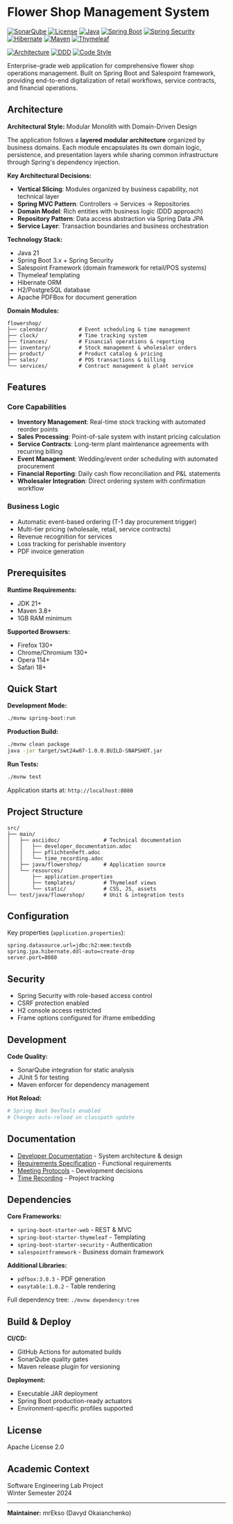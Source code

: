 # Flower Shop Management System

[![SonarQube](https://img.shields.io/badge/SonarQube-checked-blue?logo=sonarqube)](https://st-lab-ci.inf.tu-dresden.de/sonarqube/)
[![License](https://img.shields.io/badge/License-Apache%202.0-green.svg)](https://opensource.org/licenses/Apache-2.0)
[![Java](https://img.shields.io/badge/Java-21-orange?logo=openjdk&logoColor=white)](https://openjdk.org/)
[![Spring Boot](https://img.shields.io/badge/Spring%20Boot-3.x-brightgreen?logo=springboot&logoColor=white)](https://spring.io/projects/spring-boot)
[![Spring Security](https://img.shields.io/badge/Spring%20Security-6.x-6DB33F?logo=springsecurity&logoColor=white)](https://spring.io/projects/spring-security)
[![Hibernate](https://img.shields.io/badge/Hibernate-6.x-59666C?logo=hibernate&logoColor=white)](https://hibernate.org/)
[![Maven](https://img.shields.io/badge/Maven-3.x-C71A36?logo=apachemaven&logoColor=white)](https://maven.apache.org/)
[![Thymeleaf](https://img.shields.io/badge/Thymeleaf-3.x-005F0F?logo=thymeleaf&logoColor=white)](https://www.thymeleaf.org/)

[![Architecture](https://img.shields.io/badge/Architecture-Modular%20Monolith-blueviolet)](https://en.wikipedia.org/wiki/Modular_programming)
[![DDD](https://img.shields.io/badge/Pattern-Domain%20Driven%20Design-important)](https://en.wikipedia.org/wiki/Domain-driven_design)
[![Code Style](https://img.shields.io/badge/Code%20Style-Clean%20Code-success)](https://www.oreilly.com/library/view/clean-code-a/9780136083238/)

Enterprise-grade web application for comprehensive flower shop operations management. Built on Spring Boot and Salespoint framework, providing end-to-end digitalization of retail workflows, service contracts, and financial operations.

## Architecture

**Architectural Style:** Modular Monolith with Domain-Driven Design

The application follows a **layered modular architecture** organized by business domains. Each module encapsulates its own domain logic, persistence, and presentation layers while sharing common infrastructure through Spring's dependency injection.

**Key Architectural Decisions:**
- **Vertical Slicing**: Modules organized by business capability, not technical layer
- **Spring MVC Pattern**: Controllers → Services → Repositories
- **Domain Model**: Rich entities with business logic (DDD approach)
- **Repository Pattern**: Data access abstraction via Spring Data JPA
- **Service Layer**: Transaction boundaries and business orchestration

**Technology Stack:**
- Java 21
- Spring Boot 3.x + Spring Security
- Salespoint Framework (domain framework for retail/POS systems)
- Thymeleaf templating
- Hibernate ORM
- H2/PostgreSQL database
- Apache PDFBox for document generation

**Domain Modules:**
```
flowershop/
├── calendar/          # Event scheduling & time management
├── clock/             # Time tracking system
├── finances/          # Financial operations & reporting
├── inventory/         # Stock management & wholesaler orders
├── product/           # Product catalog & pricing
├── sales/             # POS transactions & billing
└── services/          # Contract management & plant service
```

## Features

### Core Capabilities
- **Inventory Management**: Real-time stock tracking with automated reorder points
- **Sales Processing**: Point-of-sale system with instant pricing calculation
- **Service Contracts**: Long-term plant maintenance agreements with recurring billing
- **Event Management**: Wedding/event order scheduling with automated procurement
- **Financial Reporting**: Daily cash flow reconciliation and P&L statements
- **Wholesaler Integration**: Direct ordering system with confirmation workflow

### Business Logic
- Automatic event-based ordering (T-1 day procurement trigger)
- Multi-tier pricing (wholesale, retail, service contracts)
- Revenue recognition for services
- Loss tracking for perishable inventory
- PDF invoice generation

## Prerequisites

**Runtime Requirements:**
- JDK 21+
- Maven 3.8+
- 1GB RAM minimum

**Supported Browsers:**
- Firefox 130+
- Chrome/Chromium 130+
- Opera 114+
- Safari 18+

## Quick Start

**Development Mode:**
```bash
./mvnw spring-boot:run
```

**Production Build:**
```bash
./mvnw clean package
java -jar target/swt24w07-1.0.0.BUILD-SNAPSHOT.jar
```

**Run Tests:**
```bash
./mvnw test
```

Application starts at: `http://localhost:8080`

## Project Structure

```
src/
├── main/
│   ├── asciidoc/              # Technical documentation
│   │   ├── developer_documentation.adoc
│   │   ├── pflichtenheft.adoc
│   │   └── time_recording.adoc
│   ├── java/flowershop/       # Application source
│   └── resources/
│       ├── application.properties
│       ├── templates/         # Thymeleaf views
│       └── static/            # CSS, JS, assets
└── test/java/flowershop/      # Unit & integration tests
```

## Configuration

Key properties (`application.properties`):
```properties
spring.datasource.url=jdbc:h2:mem:testdb
spring.jpa.hibernate.ddl-auto=create-drop
server.port=8080
```

## Security

- Spring Security with role-based access control
- CSRF protection enabled
- H2 console access restricted
- Frame options configured for iframe embedding

## Development

**Code Quality:**
- SonarQube integration for static analysis
- JUnit 5 for testing
- Maven enforcer for dependency management

**Hot Reload:**
```bash
# Spring Boot DevTools enabled
# Changes auto-reload on classpath update
```

## Documentation

- [Developer Documentation](src/main/asciidoc/developer_documentation.adoc) - System architecture & design
- [Requirements Specification](src/main/asciidoc/pflichtenheft.adoc) - Functional requirements
- [Meeting Protocols](src/main/asciidoc/protocols/) - Development decisions
- [Time Recording](src/main/asciidoc/time_recording.adoc) - Project tracking

## Dependencies

**Core Frameworks:**
- `spring-boot-starter-web` - REST & MVC
- `spring-boot-starter-thymeleaf` - Templating
- `spring-boot-starter-security` - Authentication
- `salespointframework` - Business domain framework

**Additional Libraries:**
- `pdfbox:3.0.3` - PDF generation
- `easytable:1.0.2` - Table rendering

Full dependency tree: `./mvnw dependency:tree`

## Build & Deploy

**CI/CD:**
- GitHub Actions for automated builds
- SonarQube quality gates
- Maven release plugin for versioning

**Deployment:**
- Executable JAR deployment
- Spring Boot production-ready actuators
- Environment-specific profiles supported

## License

Apache License 2.0

## Academic Context

Software Engineering Lab Project  
Winter Semester 2024

---

**Maintainer:** mrEkso (Davyd Okaianchenko)